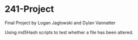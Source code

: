 # 241-Project

Final Project by Logan Jaglowski and Dylan Vannatter

Using md5Hash scripts to test whether a file has been altered.
